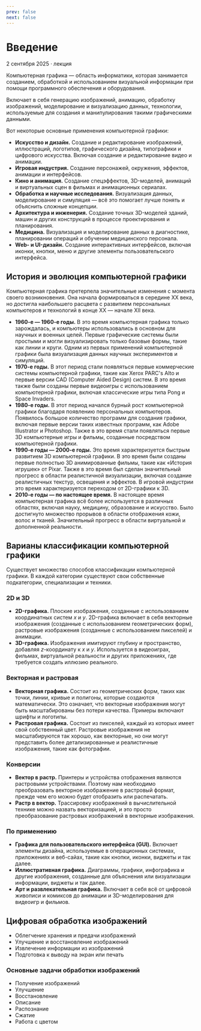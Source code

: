 ```yaml
---
prev: false
next: false
---
```


# Введение

<p class="subtext">2 сентября 2025 · лекция</p>

Компьютерная графика — область информатики, которая занимается созданием, обработкой и использованием визуальной информации при помощи программного обеспечения и оборудования.

Включает в себя генерацию изображений, анимацию, обработку изображений, моделирование и визуализацию данных, технологии, используемые для создания и манипулирования такими графическими данными.

Вот некоторые основные применения компьютерной графики:

* **Искусство и дизайн.** Создание и редактирование изображений, иллюстраций, логотипов, графического дизайна, типографики и цифрового искусства. Включая создание и редактирование видео и анимации.
* **Игровая индустрия.** Создание персонажей, окружения, эффектов, анимации и интерфейсов.
* **Кино и анимация.** Создание спецэффектов, 3D-моделей, анимаций и виртуальных сцен в фильмах и анимационных сериалах.
* **Обработка и научные исследования.** Визуализация данных, моделирование и симуляция — всё это помогает лучше понять и объяснить сложные концепции.
* **Архитектура и инженерия.** Создание точных 3D-моделей зданий, машин и других конструкций в процессе проектирования и планирования.
* **Медицина.** Визуализация и моделирование данных в диагностике, планировании операций и обучении медицинского персонала.
* **Web- и UI-дизайн.** Создание интерактивных интерфейсов, включая иконки, кнопки, меню и другие элементы пользовательского интерфейса.

## История и эволюция компьютерной графики

Компьютерная графика претерпела значительные изменения с момента своего возникновения. Она начала формироваться в середине XX века, но достигла наибольшего расцвета с развитием персональных компьютеров и технологий в конце XX — начале XII века.

* **1960-е — 1960-е годы.** В это время компьютерная графика только зарождалась, и компьютеры использовались в основном для научных и военных целей. Первые графические системы были простыми и могли визуализировать только базовые формы, такие как линии и круги. Одним из первых применений компьютерной графики была визуализация данных научных экспериментов и симуляций.
* **1970-е годы.** В этот период стали появляться первые коммерческие системы компьютерной графики, такие как Xerox PARC's Alto и первые версии CAD (Computer Aided Design) систем. В это время также были созданы первые видеоигры с использованием компьютерной графики, включая классические игры типа Pong и Space Invaders.
* **1980-е годы.** В этот период начался бурный рост компьютерной графики благодаря появлению персональных компьютеров. Появилось большое количество программ для создания графики, включая первые версии таких известных программ, как Adobe Illustrator и Photoshop. Также в это время стали появляться первые 3D компьютерные игры и фильмы, созданные посредством компьютерной графики.
* **1990-е годы — 2000-е годы.** Это время характеризуется быстрым развитием 3D компьютерной графики. В это время были созданы первые полностью 3D анимированные фильмы, такие как «История игрушек» от Pixar. Также в это время был сделан значительный прогресс в области реалистичной визуализации, включая создание реалистичных текстур, освещения и эффектов. В игровой индустрии это время характеризуется переходом от 2D-графики к 3D.
* **2010-е годы — по настоящее время.** В настоящее время компьютерная графика всё более используется в различных областях, включая науку, медицину, образование и искусство. Было достигнуто множество прорывов в области отображения кожи, волос и тканей. Значительный прогресс в области виртуальной и дополненной реальности.

## Варианы классификации компьютерной графики

Существует множество способов классификации компьютерной графики. В каждой категории существуют свои собственные подкатегории, специализации и техники.

### 2D и 3D

* **2D-графика.** Плоские изображения, созданные с использованием координатных систем $x$ и $y$. 2D-графика включает в себя векторные изображения (созданные с использованием геометрических форм), растровые изображения (созданные с использованием пикселей) и анимации.
* **3D-графика.** Изображения имитируют глубину и пространство, добавляя $z$-координату к $x$ и $y$. Используется в видеоиграх, фильмах, виртуальной реальности и других приложениях, где требуется создать иллюзию реального.

### Векторная и растровая

* **Векторная графика.** Состоит из геометрических форм, таких как точки, линии, кривые и полигоны, которые создаются математически. Это означает, что векторные изображения могут быть масштабированы без потери качества. Примеры включают шрифты и логотипы.
* **Растровая графика.** Состоит из пикселей, каждый из которых имеет свой собственный цвет. Растровые изображения не масштабируются так хорошо, как векторные, но они могут представить более детализированные и реалистичные изображения, такие как фотографии.

### Конверсии

* **Вектор в растр.** Принтеры и устройства отображения являются растровыми устройствами. Поэтому нам необходимо преобразовать векторное изображение в растровый формат, прежде чем его можно будет отобразить или распечатать.
* **Растр в вектор.** Трассировку изображений в вычислительной технике можно назвать векторизацией, и это просто преобразование растровых изображений в векторные изображения.

### По применению

* **Графика для пользовательского интерфейса (GUI).** Включает элементы дизайна, используемые в операционных системах, приложениях и веб-сайах, такие как кнопки, иконки, виджеты и так далее.
* **Иллюстративная графика.** Диаграммы, графики, инфографика и другие изображения, созданные для объяснения или визуализации информации, виджеты и так далее.
* **Арт и развлекательная графика.** Включает в себя всё от цифровой живописи и комиксов до анимации и 3D-моделирования для видеоигр и фильмов.

## Цифровая обработка изображений

* Облегчение хранения и предачи изображений
* Улучшение и восстановление изображений
* Извлечение информации из изображений
* Подготовка к выводу на экран или печать

### Основные задачи обработки изображений

* Получение изображений
* Улучшение
* Восстановление
* Описание
* Распознание
* Сжатие
* Работа с цветом